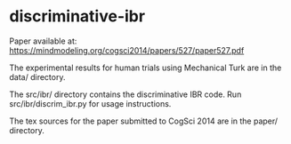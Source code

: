 discriminative-ibr
==================
Paper available at: https://mindmodeling.org/cogsci2014/papers/527/paper527.pdf

The experimental results for human trials using Mechanical Turk are in the data/ directory.

The src/ibr/ directory contains the discriminative IBR code. Run src/ibr/discrim_ibr.py for usage instructions.

The tex sources for the paper submitted to CogSci 2014 are in the paper/ directory.
